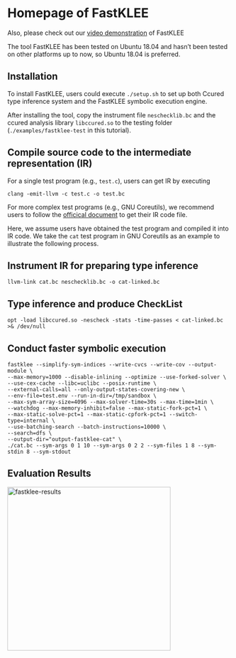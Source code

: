 # Homepage of FastKLEE

Also, please check out our [video demonstration](https://youtu.be/fjV_a3kt-mo) of FastKLEE


The tool FastKLEE has been tested on Ubuntu 18.04 and hasn’t been tested on other platforms up to now, so Ubuntu 18.04 is preferred.



## Installation


To install FastKLEE, users could execute `./setup.sh` to set up both Ccured type inference system and the FastKLEE symbolic execution engine.

After installing the tool, copy the instrument file `neschecklib.bc` and the ccured analysis library `libccured.so` to the testing folder (`./examples/fastklee-test` in this tutorial).

## Compile source code to the intermediate representation (IR)

For a single test program (e.g., `test.c`), users can get IR by executing

```
clang -emit-llvm -c test.c -o test.bc
```

For more complex test programs (e.g., GNU Coreutils), we recommend users to follow the [officical document](http://klee.github.io/tutorials/testing-coreutils/) to get their IR code file.

Here, we assume users have obtained the test program and compiled it into IR code. We take the `cat` test program in GNU Coreutils as an example to illustrate the following process.

## Instrument IR for preparing type inference

```
llvm-link cat.bc neschecklib.bc -o cat-linked.bc
```
## Type inference and produce CheckList

```
opt -load libccured.so -nescheck -stats -time-passes < cat-linked.bc >& /dev/null
```


## Conduct faster symbolic execution
```
fastklee --simplify-sym-indices --write-cvcs --write-cov --output-module \
--max-memory=1000 --disable-inlining --optimize --use-forked-solver \
--use-cex-cache --libc=uclibc --posix-runtime \
--external-calls=all --only-output-states-covering-new \
--env-file=test.env --run-in-dir=/tmp/sandbox \
--max-sym-array-size=4096 --max-solver-time=30s --max-time=1min \
--watchdog --max-memory-inhibit=false --max-static-fork-pct=1 \
--max-static-solve-pct=1 --max-static-cpfork-pct=1 --switch-type=internal \
--use-batching-search --batch-instructions=10000 \
--search=dfs \
--output-dir="output-fastklee-cat" \
./cat.bc --sym-args 0 1 10 --sym-args 0 2 2 --sym-files 1 8 --sym-stdin 8 --sym-stdout
```

## Evaluation Results


<img width="368" alt="fastklee-results" src="https://user-images.githubusercontent.com/65850329/174615023-060395aa-0893-410e-aa5f-10c286857540.png">

